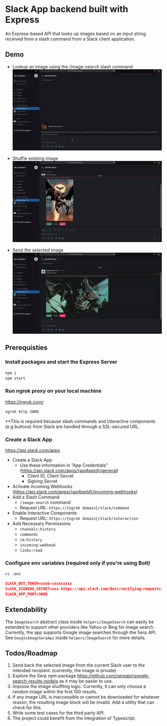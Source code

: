 # Slack App backend built with Express

An Express-based API that looks up images based on an input string received from a slash command from a Slack client application.

## Demo 

- Lookup an image using the /image-search slash command
![](slash-command.gif)

- Shuffle existing image
![](shuffle.gif)

- Send the selected image
![](send.gif)

## Prerequisties

### Install packages and start the Express Server

```bash
npm i
npm start
```

### Run ngrok proxy on your local machine

https://ngrok.com/

```bash
ngrok http 3000
```
**This is required because slash commands and interactive components (e.g buttons) from Slack are handled through a SSL-secured URL.


### Create a Slack App

https://api.slack.com/apps

- Create a Slack App
  - Use these information in "App Credentials" (https://api.slack.com/apps/{apiAppId}/general)
    - Client ID, Client Secret
    - Signing Secret
- Activate incoming Webhooks (https://api.slack.com/apps/{apiAppId}/incoming-webhooks)
- Add a Slash Command
  - `/image-search` command
  - Request URL: `https://{ngrok domain}/slack/command`
- Enable Interactive Components
  - Request URL: `https://{ngrok domain}/slack/interaction`
- Add Necessary Permissions
  - `channels:history`
  - `commands`
  - `im:history`
  - `incoming-webhook`
  - `links:read`

### Configure env variables (required only if you're using Bolt)

```bash
vi .env
```

```json
SLACK_BOT_TOKEN=xoxb-xxxxxxxxx
SLACK_SIGNING_SECRET=xxx https://api.slack.com/docs/verifying-requests-from-slack
SLACK_APP_PORT=3000
```

## Extendability

The ```ImageSearch``` abstract class inside ```helpers/ImageSearch``` can easily be extended to support other providers like Yahoo or Bing for image search. Currently, the app supports Google image searches through the Serp API. See ```GoogleImageSerpApi``` inside ```helpers/ImageSearch``` for more details.

## Todos/Roadmap

1. Send back the selected image from the current Slack user to the intended recipient. (currently, the image is private)
2. Explore the Serp npm package https://github.com/serpapi/google-search-results-nodejs as it may be easier to use. 
3. Improve the image shuffling logic. Currently, it can only choose a random image within the first 100 results. 
4. If any image URL is inaccessible or cannot be downloaded for whatever reason, the resulting image block will be invalid. Add a utility that can check for this. 
5. Write some test cases for the third party API.
6. The project could benefit from the integration of Typescript. 



